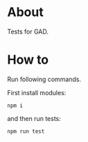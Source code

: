 # About

Tests for GAD.

# How to

Run following commands.

First install modules:

```
npm i
```

and then run tests:

```
npm run test
```
